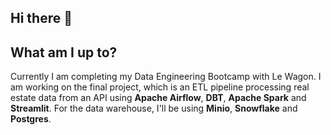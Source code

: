 ## Hi there 👋

## What am I up to?
Currently I am completing my Data Engineering Bootcamp with Le Wagon.  I am working on the final project, which is an ETL pipeline processing real estate data from an API using **Apache Airflow**, **DBT**, **Apache Spark** and **Streamlit**.  For the data warehouse, I'll be using **Minio**, **Snowflake** and **Postgres**.

<!--
**jackptoke/jackptoke** is a ✨ _special_ ✨ repository because its `README.md` (this file) appears on your GitHub profile.

Here are some ideas to get you started:

- 🔭 I’m currently working on ...
- 🌱 I’m currently learning ...
- 👯 I’m looking to collaborate on ...
- 🤔 I’m looking for help with ...
- 💬 Ask me about ...
- 📫 How to reach me: ...
- 😄 Pronouns: ...
- ⚡ Fun fact: ...
-->
